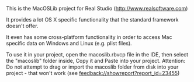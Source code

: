 This is the MacOSLib project for Real Studio (http://www.realsoftware.com)

It provides a lot OS X specific functionality that the standard framework doesn't offer.

It even has some cross-platform functionality in order to access Mac specific data on Windows and Linux (e.g. plist files).

To use it in your project, open the macoslib.rbvcp file in the IDE, then select the "macoslib" folder inside, Copy it and Paste into your project.
Attention: Do not attempt to drag or import the macoslib folder from disk into your project - that won't work (see <feedback://showreport?report_id=23455>)
